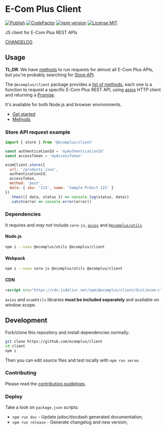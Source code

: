 # E-Com Plus Client

[![Publish](https://github.com/ecomplus/client/workflows/Publish/badge.svg)](https://github.com/ecomplus/client/actions?workflow=Publish) [![CodeFactor](https://www.codefactor.io/repository/github/ecomplus/client/badge)](https://www.codefactor.io/repository/github/ecomplus/client) [![npm version](https://img.shields.io/npm/v/@ecomplus/client.svg)](https://www.npmjs.org/@ecomplus/client) [![License MIT](https://img.shields.io/badge/License-MIT-yellow.svg)](https://opensource.org/licenses/MIT)

JS client for E-Com Plus REST APIs

[CHANGELOG](https://github.com/ecomplus/client/blob/master/CHANGELOG.md)

## Usage

**TL;DR**: We have [methods](https://developers.e-com.plus/client/ecomClient.html) to run requests for almost all E-Com Plus APIs, but you're probably searching for [Store API](https://developers.e-com.plus/client/ecomClient.html#.store).

The `@ecomplus/client` package provides a [list of methods](https://developers.e-com.plus/client/ecomClient.html), each one is a function to request a specific E-Com Plus REST API, using [axios](https://github.com/axios/axios) HTTP client and returning a [Promise](https://developer.mozilla.org/docs/Web/JavaScript/Reference/Global_Objects/Promise).

It's available for both Node.js and browser environments.

- [Get started](https://developers.e-com.plus/client/module-@ecomplus_client.html)
- [Methods](https://developers.e-com.plus/client/ecomClient.html)

### Store API request example

```js
import { store } from '@ecomplus/client'

const authenticationId = 'myAuthenticationId'
const accessToken = 'myAccessToken'

ecomClient.store({
  url: '/products.json',
  authenticationId,
  accessToken,
  method: 'post',
  data: { sku: '123', name: 'Sample Prduct 123' }
})
  .then(({ data, status }) => console.log(status, data))
  .catch(error => console.error(error))
```

### Dependencies

It requires and _may not_ include `core-js`, [`axios`](https://github.com/axios/axios) and [`@ecomplus/utils`](https://github.com/ecomplus/utils).

#### Node.js

```bash
npm i --save @ecomplus/utils @ecomplus/client
```

#### Webpack

```bash
npm i --save core-js @ecomplus/utils @ecomplus/client
```

#### CDN

```html
<script src="https://cdn.jsdelivr.net/npm/@ecomplus/client/dist/ecom-client.polyfill.min.js"></script>
```

`axios` and `ecomUtils` libraries **must be included separately** and available on window scope.

## Development

Fork/clone this repository and install dependencies normally:

```bash
git clone https://github.com/ecomplus/client
cd client
npm i
```

Then you can edit source files and test locally with `npm run serve`.

### Contributing

Please read the [contribution guidelines](CONTRIBUTING.md).

### Deploy

Take a look on `package.json` scripts:

- `npm run doc` - Update jsdoc/docdash generated documentation;
- `npm run release` - Generate changelog and new version;
